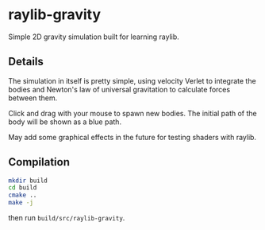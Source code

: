 # raylib-gravity

Simple 2D gravity simulation built for learning raylib.

## Details

The simulation in itself is pretty simple, using velocity Verlet to integrate the bodies and
Newton's law of universal gravitation to calculate forces between them.

Click and drag with your mouse to spawn new bodies. The initial path of the body will be shown as
a blue path.

May add some graphical effects in the future for testing shaders with raylib.

## Compilation

```bash
mkdir build
cd build
cmake ..
make -j
```

then run `build/src/raylib-gravity`.
